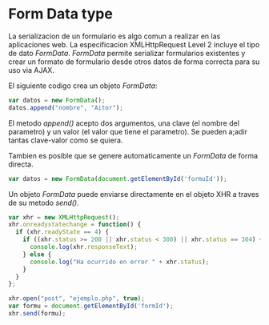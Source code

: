 # Form Data type

La serializacion de un formulario es algo comun a realizar en las aplicaciones web. La especificacion XMLHttpRequest Level 2 incluye el tipo de dato _FormData_. _FormData_ permite serializar formularios existentes y crear un formato de formulario desde otros datos de forma correcta para su uso via AJAX.

El siguiente codigo crea un objeto _FormData_:
```javascript
var datos = new FormData();
datos.append("nombre", "Aitor");
```

El metodo _append()_ acepto dos argumentos, una clave (el nombre del parametro) y un valor (el valor que tiene el parametro). Se pueden a;adir tantas clave-valor como se quiera.

Tambien es posible que se genere automaticamente un _FormData_ de forma directa.
```javascript
var datos = new FormData(document.getElementById('formuId'));
```

Un objeto _FormData_ puede enviarse directamente en el objeto XHR a traves de su metodo _send()_.

```javascript
var xhr = new XMLHttpRequest();
xhr.onreadystatechange = function() {
  if (xhr.readyState == 4) {
    if ((xhr.status >= 200 || xhr.status < 300) || xhr.status == 304) {
      console.log(xhr.responseText);
    } else {
      console.log("Ha ocurrido en error " + xhr.status);
    }
  }
};

xhr.open("post", "ejemplo.php", true);
var formu = document.getElementById('formId');
xhr.send(formu);
```
